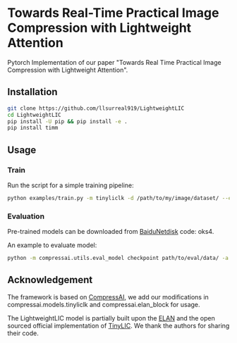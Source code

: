 # Towards Real-Time Practical Image Compression with Lightweight Attention
Pytorch Implementation of our paper "Towards Real Time Practical Image Compression with Lightweight Attention".

## Installation

```bash
git clone https://github.com/llsurreal919/LightweightLIC
cd LightweightLIC
pip install -U pip && pip install -e .
pip install timm
```

## Usage

### Train

Run the script for a simple training pipeline:
```bash
python examples/train.py -m tinyliclk -d /path/to/my/image/dataset/ --epochs 400 -lr 1e-4 --batch-size 8 --lambda 0.0018 --cuda --save
```

### Evaluation
Pre-trained models can be downloaded from [BaiduNetdisk](https://pan.baidu.com/s/1sSCJzXmkOSoImy2QH1KIKw?pwd=oks4) code: oks4.

An example to evaluate model:
```bash
python -m compressai.utils.eval_model checkpoint path/to/eval/data/ -a tinyliclk -p path/to/pretrained/model --cuda
```

## Acknowledgement
The framework is based on [CompressAI](https://github.com/InterDigitalInc/CompressAI/), we add our modifications in compressai.models.tinyliclk and compressai.elan_block for usage.

The LightweightLIC model is partially built upon the [ELAN](https://github.com/xindongzhang/ELAN) and the open sourced official implementation of [TinyLIC](https://github.com/lumingzzz/TinyLIC). We thank the authors for sharing their code.
